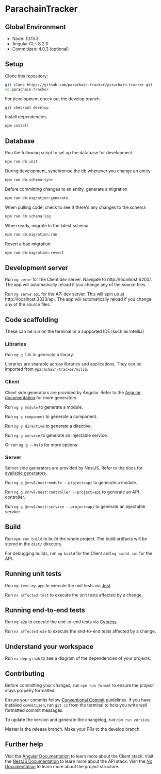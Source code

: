 # ParachainTracker

## Global Environment

-   Node: 10.15.3
-   Angular CLI: 8.2.0
-   Commitizen: 4.0.3 (optional)

## Setup

Clone this repository:

```bash
git clone https://github.com/parachain-tracker/parachain-tracker.git
cd parachain-tracker
```

For development check out the develop branch

```bash
git checkout develop
```

Install dependencies

```bash
npm install
```

## Database

Run the following script to set up the database for development

```bash
npm run db:init
```

During development, synchronise the db whenever you change an entity

```bash
npm run db:schema:sync
```

Before committing changes to an entity, generate a migration

```bash
npm run db:migration:generate
```

When pulling code, check to see if there's any changes to the schema

```bash
npm run db:schema:log
```

When ready, migrate to the latest schema

```bash
npm run db:migration:run
```

Revert a bad migration

```bash
npm run db:migration:revert
```

## Development server

Run `ng serve` for the Client dev server. Navigate to http://localhost:4200/. The app will automatically reload if you change any of the source files.

Run `ng serve api` for the API dev server. This will spin up at http://localhost:3333/api. The app will automatically reload if you change any of the source files.

## Code scaffolding

These can be run on the terminal or a supported IDE (such as IntelliJ)

### Libraries

Run `ng g lib` to generate a library.

Libraries are sharable across libraries and applications. They can be imported from `@parachain-tracker/mylib`.

### Client

Client side generators are provided by Angular. Refer to the [Angular documentation](https://angular.io/cli/generate) for more generators.

Run `ng g module` to generate a module.

Run `ng g component` to generate a component.

Run `ng g directive` to generate a directive.

Run `ng g service` to generate an injectable service.

Or run `ng g --help` for more options

### Server

Server side generators are provided by NestJS. Refer to the docs for [available generators](https://docs.nestjs.com/cli/usages).

Run `ng g @nrwl/nest:module --project=api` to generate a module.

Run `ng g @nrwl/nest:controller --project=api` to generate an API controller.

Run `ng g @nrwl/nest:service --project=api` to generate an injectable service.

## Build

Run `npm run build` to build the whole project. The build artifacts will be stored in the `dist/` directory.

For debugging builds, run `ng build` for the Client and `ng build api` for the API.

## Running unit tests

Run `ng test my-app` to execute the unit tests via [Jest](https://jestjs.io).

Run `nx affected:test` to execute the unit tests affected by a change.

## Running end-to-end tests

Run `ng e2e` to execute the end-to-end tests via [Cypress](https://www.cypress.io).

Run `nx affected:e2e` to execute the end-to-end tests affected by a change.

## Understand your workspace

Run `nx dep-graph` to see a diagram of the dependencies of your projects.

## Contributing

Before committing your changes, run `npm run format` to ensure the project stays properly formatted.

Ensure your commits follow [Conventional Commit](https://github.com/conventional-changelog/commitlint/tree/master/@commitlint/config-conventional) guidelines. If you have installed `commitizen`, run `git cz` from the terminal to help you write well formatted commit messages.

To update the version and generate the changelog, run `npm run version`.

Master is the release branch. Make your PRs to the develop branch.

## Further help

Visit the [Angular Documentation](https://angular.io/docs) to learn more about the Client stack.
Visit the [NestJS Documentation](https://docs.nestjs.com/) to learn more about the API stack.
Visit the [Nx Documentation](https://nx.dev/angular) to learn more about the project structure.
